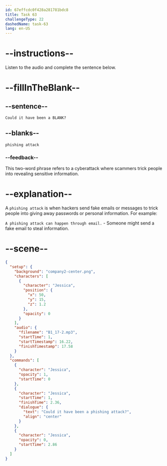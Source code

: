 ```yaml
---
id: 67effcdc0f428a281781bdc8
title: Task 63
challengeType: 22
dashedName: task-63
lang: en-US
---
```


<!-- (audio) Jessica: Could it have been a phishing attack? -->

# --instructions--

Listen to the audio and complete the sentence below.

# --fillInTheBlank--

## --sentence--

`Could it have been a BLANK?`

## --blanks--

`phishing attack`

### --feedback--

This two-word phrase refers to a cyberattack where scammers trick people into revealing sensitive information.

# --explanation--

A `phishing attack` is when hackers send fake emails or messages to trick people into giving away passwords or personal information. For example:

`A phishing attack can happen through email.` - Someone might send a fake email to steal information.

# --scene--

```json
{
  "setup": {
    "background": "company2-center.png",
    "characters": [
      {
        "character": "Jessica",
        "position": {
          "x": 50,
          "y": 15,
          "z": 1.2
        },
        "opacity": 0
      }
    ],
    "audio": {
      "filename": "B1_17-2.mp3",
      "startTime": 1,
      "startTimestamp": 16.22,
      "finishTimestamp": 17.58
    }
  },
  "commands": [
    {
      "character": "Jessica",
      "opacity": 1,
      "startTime": 0
    },
    {
      "character": "Jessica",
      "startTime": 1,
      "finishTime": 2.36,
      "dialogue": {
        "text": "Could it have been a phishing attack?",
        "align": "center"
      }
    },
    {
      "character": "Jessica",
      "opacity": 0,
      "startTime": 2.86
    }
  ]
}
```
